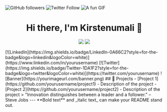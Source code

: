 ![GitHub followers](https://img.shields.io/github/followers/yourusername?style=social)
![Twitter Follow](https://img.shields.io/twitter/follow/yourusername?style=social)
![A fun GIF](https://media.giphy.com/media/3oEjI6SIIHBdRxXI40/giphy.gif)
<h1 align="center">Hi there, I'm Kirstenumali 👋</h1>

<p align="center">
<img src="https://img.shields.io/badge/Java-ED8B00?style=for-the-badge&logo=java&logoColor=white">
<img src="https://img.shields.io/badge/Python-3776AB?style=for-the-badge&logo=python&logoColor=white">
</p>
[![LinkedIn](https://img.shields.io/badge/LinkedIn-0A66C2?style=for-the-badge&logo=linkedin&logoColor=white)](https://www.linkedin.com/in/yourusername)
[![Twitter](https://img.shields.io/badge/Twitter-1DA1F2?style=for-the-badge&logo=twitter&logoColor=white)](https://twitter.com/yourusername)
![Banner](https://yourimageurl.com/banner.png)
## 🚀 Projects
- [Project 1](https://github.com/yourusername/project1) - Description of the project
- [Project 2](https://github.com/yourusername/project2) - Description of the project
> "Innovation distinguishes between a leader and a follower." – Steve Jobs
---
**Bold text** and _italic text_ can make your README stand out.
